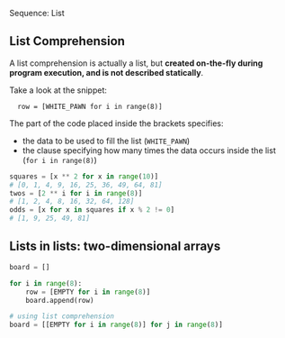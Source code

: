 Sequence: List

## List Comprehension
A list comprehension is actually a list, but **created on-the-fly during program execution, and is not described statically**.

Take a look at the snippet:

`   row = [WHITE_PAWN for i in range(8)]       `  

The part of the code placed inside the brackets specifies:

-   the data to be used to fill the list (`WHITE_PAWN`)
-   the clause specifying how many times the data occurs inside the list (`for i in range(8)`)

```python
squares = [x ** 2 for x in range(10)]
# [0, 1, 4, 9, 16, 25, 36, 49, 64, 81]
twos = [2 ** i for i in range(8)]
# [1, 2, 4, 8, 16, 32, 64, 128]
odds = [x for x in squares if x % 2 != 0]
# [1, 9, 25, 49, 81]
```

## Lists in lists: two-dimensional arrays
```python
board = []

for i in range(8):
	row = [EMPTY for i in range(8)]
	board.append(row)

# using list comprehension
board = [[EMPTY for i in range(8)] for j in range(8)]
```